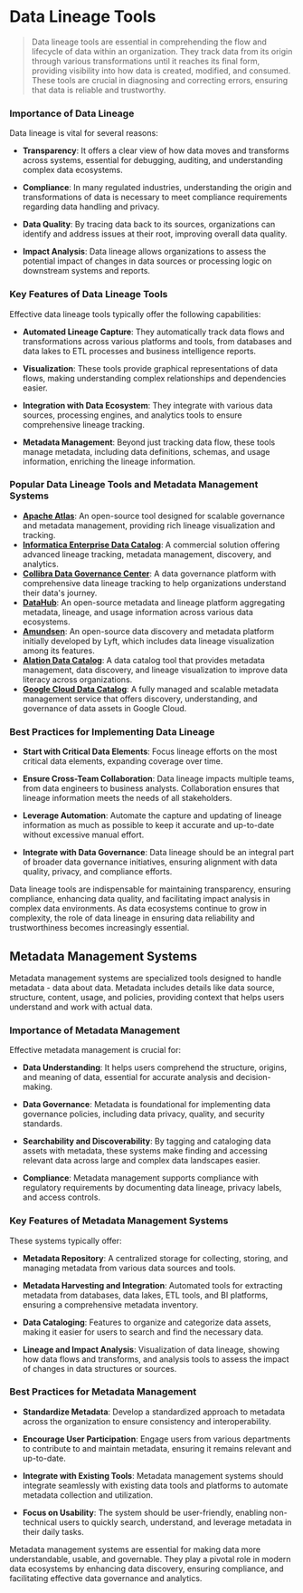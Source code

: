 # Data Lineage Tools
>
> Data lineage tools are essential in comprehending the flow and lifecycle of data within an organization. They track data from its origin through various transformations until it reaches its final form, providing visibility into how data is created, modified, and consumed. These tools are crucial in diagnosing and correcting errors, ensuring that data is reliable and trustworthy.

### Importance of Data Lineage

Data lineage is vital for several reasons:

* **Transparency**:
  It offers a clear view of how data moves and transforms across systems, essential for debugging, auditing, and understanding complex data ecosystems.

* **Compliance**:
  In many regulated industries, understanding the origin and transformations of data is necessary to meet compliance requirements regarding data handling and privacy.

* **Data Quality**:
  By tracing data back to its sources, organizations can identify and address issues at their root, improving overall data quality.

* **Impact Analysis**:
  Data lineage allows organizations to assess the potential impact of changes in data sources or processing logic on downstream systems and reports.

### Key Features of Data Lineage Tools

Effective data lineage tools typically offer the following capabilities:

* **Automated Lineage Capture**:
  They automatically track data flows and transformations across various platforms and tools, from databases and data lakes to ETL processes and business intelligence reports.

* **Visualization**:
  These tools provide graphical representations of data flows, making understanding complex relationships and dependencies easier.

* **Integration with Data Ecosystem**:
  They integrate with various data sources, processing engines, and analytics tools to ensure comprehensive lineage tracking.

* **Metadata Management**:
  Beyond just tracking data flow, these tools manage metadata, including data definitions, schemas, and usage information, enriching the lineage information.

### Popular Data Lineage Tools and Metadata Management Systems

* [**Apache Atlas**](https://github.com/apache/atlas): An open-source tool designed for scalable governance and metadata management, providing rich lineage visualization and tracking.
* [**Informatica Enterprise Data Catalog**](https://www.informatica.com/products/data-catalog/enterprise-data-catalog.html): A commercial solution offering advanced lineage tracking, metadata management, discovery, and analytics.
* [**Collibra Data Governance Center**](https://www.collibra.com/): A data governance platform with comprehensive data lineage tracking to help organizations understand their data's journey.
* [**DataHub**](https://datahubproject.io/): An open-source metadata and lineage platform aggregating metadata, lineage, and usage information across various data ecosystems.
* [**Amundsen**](https://www.amundsen.io/): An open-source data discovery and metadata platform initially developed by Lyft, which includes data lineage visualization among its features.
* [**Alation Data Catalog**](https://www.alation.com/product/data-catalog/): A data catalog tool that provides metadata management, data discovery, and lineage visualization to improve data literacy across organizations.
* [**Google Cloud Data Catalog**](https://cloud.google.com/data-catalog/docs/): A fully managed and scalable metadata management service that offers discovery, understanding, and governance of data assets in Google Cloud.

### Best Practices for Implementing Data Lineage

* **Start with Critical Data Elements**:
  Focus lineage efforts on the most critical data elements, expanding coverage over time.

* **Ensure Cross-Team Collaboration**:
  Data lineage impacts multiple teams, from data engineers to business analysts. Collaboration ensures that lineage information meets the needs of all stakeholders.

* **Leverage Automation**:
  Automate the capture and updating of lineage information as much as possible to keep it accurate and up-to-date without excessive manual effort.

* **Integrate with Data Governance**:
  Data lineage should be an integral part of broader data governance initiatives, ensuring alignment with data quality, privacy, and compliance efforts.

Data lineage tools are indispensable for maintaining transparency, ensuring compliance, enhancing data quality, and facilitating impact analysis in complex data environments. As data ecosystems continue to grow in complexity, the role of data lineage in ensuring data reliability and trustworthiness becomes increasingly essential.

## Metadata Management Systems

Metadata management systems are specialized tools designed to handle metadata - data about data. Metadata includes details like data source, structure, content, usage, and policies, providing context that helps users understand and work with actual data.

### Importance of Metadata Management

Effective metadata management is crucial for:

* **Data Understanding**:
  It helps users comprehend the structure, origins, and meaning of data, essential for accurate analysis and decision-making.

* **Data Governance**:
  Metadata is foundational for implementing data governance policies, including data privacy, quality, and security standards.

* **Searchability and Discoverability**:
  By tagging and cataloging data assets with metadata, these systems make finding and accessing relevant data across large and complex data landscapes easier.

* **Compliance**:
  Metadata management supports compliance with regulatory requirements by documenting data lineage, privacy labels, and access controls.

### Key Features of Metadata Management Systems

These systems typically offer:

* **Metadata Repository**:
  A centralized storage for collecting, storing, and managing metadata from various data sources and tools.

* **Metadata Harvesting and Integration**:
  Automated tools for extracting metadata from databases, data lakes, ETL tools, and BI platforms, ensuring a comprehensive metadata inventory.

* **Data Cataloging**:
  Features to organize and categorize data assets, making it easier for users to search and find the necessary data.

* **Lineage and Impact Analysis**:
  Visualization of data lineage, showing how data flows and transforms, and analysis tools to assess the impact of changes in data structures or sources.

### Best Practices for Metadata Management

* **Standardize Metadata**:
  Develop a standardized approach to metadata across the organization to ensure consistency and interoperability.

* **Encourage User Participation**:
  Engage users from various departments to contribute to and maintain metadata, ensuring it remains relevant and up-to-date.

* **Integrate with Existing Tools**:
  Metadata management systems should integrate seamlessly with existing data tools and platforms to automate metadata collection and utilization.

* **Focus on Usability**:
  The system should be user-friendly, enabling non-technical users to quickly search, understand, and leverage metadata in their daily tasks.

Metadata management systems are essential for making data more understandable, usable, and governable. They play a pivotal role in modern data ecosystems by enhancing data discovery, ensuring compliance, and facilitating effective data governance and analytics.
